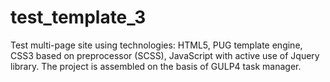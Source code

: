 # test_template_3
Test multi-page site using technologies: HTML5, PUG template engine, CSS3 based on preprocessor (SCSS), JavaScript with active use of Jquery library. The project is assembled on the basis of GULP4 task manager.
